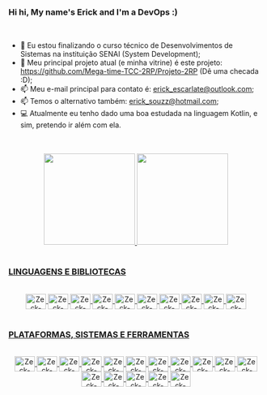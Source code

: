 ### Hi hi, My name's Erick and I'm a DevOps :)

<br>

<!--
**z-eck/z-eck** is a ✨ _special_ ✨ repository because its `README.md` (this file) appears on your GitHub profile.

Here are some ideas to get you started:

- 🔭 I’m currently working on ...
- 🌱 I’m currently learning ...
- 👯 I’m looking to collaborate on ...
- 🤔 I’m looking for help with ...
- 💬 Ask me about ...
- 📫 How to reach me: ...
- 😄 Pronouns: ...
- ⚡ Fun fact: ...
-->

- 🌱 Eu estou finalizando o curso técnico de Desenvolvimentos de Sistemas na instituição SENAI (System Development);
- 📁 Meu principal projeto atual (e minha vitrine) é este projeto: https://github.com/Mega-time-TCC-2RP/Projeto-2RP (Dê uma checada :D);
- 📫 Meu e-mail principal para contato é: erick_escarlate@outlook.com;
- 📫 Temos o alternativo também: erick_souzz@hotmail.com;
- 💻 Atualmente eu tenho dado uma boa estudada na linguagem Kotlin, e sim, pretendo ir além com ela.
<br>
<br>

<div align="center">
  <a href="https://github.com/z-eck">
  <img height="180em" src="https://github-readme-stats.vercel.app/api?username=z-eck&show_icons=true&theme=synthwave&include_all_commits=true&count_private=true"/>
  <img height="180em" src="https://github-readme-stats.vercel.app/api/top-langs/?username=z-eck&layout=compact&langs_count=7&theme=synthwave"/>
</div><br>

### LINGUAGENS E BIBLIOTECAS

<div style="display: inline_block; text-align: center"><br>
    <img align="center" alt="Zeck-CSS" height="30" width="40" src="https://cdn.jsdelivr.net/gh/devicons/devicon/icons/css3/css3-original.svg">
    <img align="center" alt="Zeck-CSharp" height="30" width="40" src="https://cdn.jsdelivr.net/gh/devicons/devicon/icons/csharp/csharp-original.svg">
    <img align="center" alt="Zeck-Git" height="30" width="40" src="https://cdn.jsdelivr.net/gh/devicons/devicon/icons/git/git-original.svg">
    <img align="center" alt="Zeck-HTML" height="30" width="40" src="https://cdn.jsdelivr.net/gh/devicons/devicon/icons/html5/html5-original.svg">
    <img align="center" alt="Zeck-JS" height="30" width="40" src="https://cdn.jsdelivr.net/gh/devicons/devicon/icons/javascript/javascript-original.svg">
    <img align="center" alt="Zeck-Kotlin" height="30" width="40" src="https://cdn.jsdelivr.net/gh/devicons/devicon/icons/kotlin/kotlin-plain.svg">
    <img align="center" alt="Zeck-MySQL" height="30" width="40" src="https://cdn.jsdelivr.net/gh/devicons/devicon/icons/mysql/mysql-original.svg">
    <img align="center" alt="Zeck-NodeJS" height="30" width="40" src="https://cdn.jsdelivr.net/gh/devicons/devicon/icons/nodejs/nodejs-original.svg">
    <img align="center" alt="Zeck-Python" height="30" width="40" src="https://cdn.jsdelivr.net/gh/devicons/devicon/icons/python/python-original.svg">
    <img align="center" alt="Zeck-ReactJS" height="30" width="40" src="https://cdn.jsdelivr.net/gh/devicons/devicon/icons/react/react-original.svg">
</div><br>

### PLATAFORMAS, SISTEMAS E FERRAMENTAS

<div style="display: inline_block; text-align: center"><br>
    <img align="center" alt="Zeck-Amazon" height="30" width="40" src="https://cdn.jsdelivr.net/gh/devicons/devicon/icons/amazonwebservices/amazonwebservices-original.svg">
    <img align="center" alt="Zeck-Azure" height="30" width="40"src="https://cdn.jsdelivr.net/gh/devicons/devicon/icons/azure/azure-original.svg">
    <img align="center" alt="Zeck-CentOS" height="30" width="40" src="https://cdn.jsdelivr.net/gh/devicons/devicon/icons/centos/centos-original.svg">
    <img align="center" alt="Zeck-Debian" height="30" width="40" src="https://cdn.jsdelivr.net/gh/devicons/devicon/icons/debian/debian-original.svg">
    <img align="center" alt="Zeck-Figma" height="30" width="40" src="https://cdn.jsdelivr.net/gh/devicons/devicon/icons/figma/figma-original.svg">
    <img align="center" alt="Zeck-IntelliJ" height="30" width="40" src="https://cdn.jsdelivr.net/gh/devicons/devicon/icons/intellij/intellij-original.svg">
    <img align="center" alt="Zeck-Jupyter" height="30" width="40" src="https://cdn.jsdelivr.net/gh/devicons/devicon/icons/jupyter/jupyter-original-wordmark.svg">
    <img align="center" alt="Zeck-LinkedIn" height="30" width="40" src="https://cdn.jsdelivr.net/gh/devicons/devicon/icons/linkedin/linkedin-original.svg">
    <img align="center" alt="Zeck-Linux" height="30" width="40" src="https://cdn.jsdelivr.net/gh/devicons/devicon/icons/linux/linux-original.svg">
    <img align="center" alt="Zeck-mcsftSQLServer" height="30" width="40" src="https://cdn.jsdelivr.net/gh/devicons/devicon/icons/microsoftsqlserver/microsoftsqlserver-plain.svg">
    <img align="center" alt="Zeck-SSH" height="30" width="40" src="https://cdn.jsdelivr.net/gh/devicons/devicon/icons/ssh/ssh-original.svg">
    <img align="center" alt="Zeck-Ubuntu" height="30" width="40" src="https://cdn.jsdelivr.net/gh/devicons/devicon/icons/ubuntu/ubuntu-plain.svg">
    <img align="center" alt="Zeck-VIM" height="30" width="40" src="https://cdn.jsdelivr.net/gh/devicons/devicon/icons/vim/vim-original.svg">
    <img align="center" alt="Zeck-VisualStudio" height="30" width="40" src="https://cdn.jsdelivr.net/gh/devicons/devicon/icons/visualstudio/visualstudio-plain.svg">
    <img align="center" alt="Zeck-VSCode" height="30" width="40" src="https://cdn.jsdelivr.net/gh/devicons/devicon/icons/vscode/vscode-original.svg">
    <img align="center" alt="Zeck-Wordpress" height="30" width="40" src="https://cdn.jsdelivr.net/gh/devicons/devicon/icons/wordpress/wordpress-original.svg">
          
</div>

<!-- Bibliografia: -->
<!-- https://github.com/anuraghazra/github-readme-stats -->
<!-- https://devicon.dev/ -->
<!-- https://www.ti-enxame.com/pt/markdown/como-alinhar-e-justificar-corretamente-o-alinhamento-no-markdown/822340779/ -->
<!-- https://www.maujor.com/tutorial/propriedades-css-para-estilizacao-de-fontes.php -->

<!-- <div style="text-align: center; font-size: 30px; font-variant:small-caps; color: #ff2400">Plataformas e sistemas</div> -->

<!-- <div style="text-align: center; font-size: 30px; font-variant:small-caps; color: #ff2400">Linguagens e funcionalidades</div> -->
